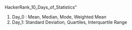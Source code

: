 HackerRank_10_Days_of_Statistics"

1) Day_0 : Mean, Median, Mode, Weighted Mean
2) Day_1: Standard Deviation, Quartiles, Interquartile Range
